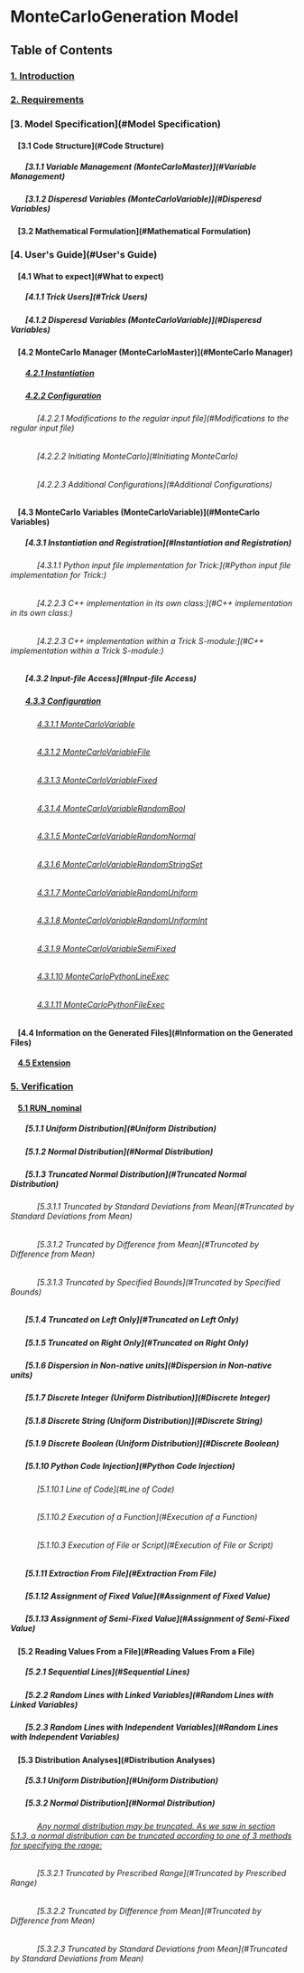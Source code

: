 # MonteCarloGeneration Model

## Table of Contents
### [1. Introduction](#Introduction)
### [2. Requirements](#Requirements)
### [3. Model Specification](#Model Specification)
#### &nbsp; &nbsp; [3.1 Code Structure](#Code Structure)
##### &nbsp; &nbsp; &nbsp; &nbsp; [3.1.1 Variable Management (MonteCarloMaster)](#Variable Management)
##### &nbsp; &nbsp; &nbsp; &nbsp; [3.1.2 Disperesd Variables (MonteCarloVariable)](#Disperesd Variables)
#### &nbsp; &nbsp; [3.2 Mathematical Formulation](#Mathematical Formulation)
### [4. User's Guide](#User's Guide)
#### &nbsp; &nbsp; [4.1 What to expect](#What to expect)
##### &nbsp; &nbsp; &nbsp; &nbsp; [4.1.1 Trick Users](#Trick Users)
##### &nbsp; &nbsp; &nbsp; &nbsp; [4.1.2 Disperesd Variables (MonteCarloVariable)](#Disperesd Variables)
#### &nbsp; &nbsp; [4.2 MonteCarlo Manager (MonteCarloMaster)](#MonteCarlo Manager)
##### &nbsp; &nbsp; &nbsp; &nbsp; [4.2.1 Instantiation](#Instantiation)
##### &nbsp; &nbsp; &nbsp; &nbsp; [4.2.2 Configuration](#Configuration)
###### &nbsp; &nbsp; &nbsp; &nbsp; &nbsp; &nbsp; [4.2.2.1 Modifications to the regular input file](#Modifications to the regular input file)
###### &nbsp; &nbsp; &nbsp; &nbsp; &nbsp; &nbsp; [4.2.2.2 Initiating MonteCarlo](#Initiating MonteCarlo)
###### &nbsp; &nbsp; &nbsp; &nbsp; &nbsp; &nbsp; [4.2.2.3 Additional Configurations](#Additional Configurations)
#### &nbsp; &nbsp; [4.3 MonteCarlo Variables (MonteCarloVariable)](#MonteCarlo Variables)
##### &nbsp; &nbsp; &nbsp; &nbsp; [4.3.1 Instantiation and Registration](#Instantiation and Registration)
###### &nbsp; &nbsp; &nbsp; &nbsp; &nbsp; &nbsp; [4.3.1.1 Python input file implementation for Trick:](#Python input file implementation for Trick:)
###### &nbsp; &nbsp; &nbsp; &nbsp; &nbsp; &nbsp; [4.2.2.3 C++ implementation in its own class:](#C++ implementation in its own class:)
###### &nbsp; &nbsp; &nbsp; &nbsp; &nbsp; &nbsp; [4.2.2.3 C++ implementation within a Trick S-module:](#C++ implementation within a Trick S-module:)
##### &nbsp; &nbsp; &nbsp; &nbsp; [4.3.2 Input-file Access](#Input-file Access)
##### &nbsp; &nbsp; &nbsp; &nbsp; [4.3.3 Configuration](#Configuration)
###### &nbsp; &nbsp; &nbsp; &nbsp; &nbsp; &nbsp; [4.3.1.1 MonteCarloVariable](#MonteCarloVariable)
###### &nbsp; &nbsp; &nbsp; &nbsp; &nbsp; &nbsp; [4.3.1.2 MonteCarloVariableFile](#MonteCarloVariableFile)
###### &nbsp; &nbsp; &nbsp; &nbsp; &nbsp; &nbsp; [4.3.1.3 MonteCarloVariableFixed](#MonteCarloVariableFixed)
###### &nbsp; &nbsp; &nbsp; &nbsp; &nbsp; &nbsp; [4.3.1.4 MonteCarloVariableRandomBool](#MonteCarloVariableRandomBool)
###### &nbsp; &nbsp; &nbsp; &nbsp; &nbsp; &nbsp; [4.3.1.5 MonteCarloVariableRandomNormal](#MonteCarloVariableRandomNormal)
###### &nbsp; &nbsp; &nbsp; &nbsp; &nbsp; &nbsp; [4.3.1.6 MonteCarloVariableRandomStringSet](#MonteCarloVariableRandomStringSet)
###### &nbsp; &nbsp; &nbsp; &nbsp; &nbsp; &nbsp; [4.3.1.7 MonteCarloVariableRandomUniform](#MonteCarloVariableRandomUniform)
###### &nbsp; &nbsp; &nbsp; &nbsp; &nbsp; &nbsp; [4.3.1.8 MonteCarloVariableRandomUniformInt](#MonteCarloVariableRandomUniformInt)
###### &nbsp; &nbsp; &nbsp; &nbsp; &nbsp; &nbsp; [4.3.1.9 MonteCarloVariableSemiFixed](#MonteCarloVariableSemiFixed)
###### &nbsp; &nbsp; &nbsp; &nbsp; &nbsp; &nbsp; [4.3.1.10 MonteCarloPythonLineExec](#MonteCarloPythonLineExec)
###### &nbsp; &nbsp; &nbsp; &nbsp; &nbsp; &nbsp; [4.3.1.11 MonteCarloPythonFileExec](#MonteCarloPythonFileExec)
#### &nbsp; &nbsp; [4.4 Information on the Generated Files](#Information on the Generated Files)
#### &nbsp; &nbsp; [4.5 Extension](#Extension)
### [5. Verification](#Verification)
#### &nbsp; &nbsp; [5.1 RUN_nominal](#RUN_nominal)
##### &nbsp; &nbsp; &nbsp; &nbsp; [5.1.1 Uniform Distribution](#Uniform Distribution)
##### &nbsp; &nbsp; &nbsp; &nbsp; [5.1.2 Normal Distribution](#Normal Distribution)
##### &nbsp; &nbsp; &nbsp; &nbsp; [5.1.3 Truncated Normal Distribution](#Truncated Normal Distribution)
###### &nbsp; &nbsp; &nbsp; &nbsp; &nbsp; &nbsp; [5.3.1.1 Truncated by Standard Deviations from Mean](#Truncated by Standard Deviations from Mean)
###### &nbsp; &nbsp; &nbsp; &nbsp; &nbsp; &nbsp; [5.3.1.2 Truncated by Difference from Mean](#Truncated by Difference from Mean)
###### &nbsp; &nbsp; &nbsp; &nbsp; &nbsp; &nbsp; [5.3.1.3 Truncated by Specified Bounds](#Truncated by Specified Bounds)
##### &nbsp; &nbsp; &nbsp; &nbsp; [5.1.4 Truncated on Left Only](#Truncated on Left Only)
##### &nbsp; &nbsp; &nbsp; &nbsp; [5.1.5 Truncated on Right Only](#Truncated on Right Only)
##### &nbsp; &nbsp; &nbsp; &nbsp; [5.1.6 Dispersion in Non-native units](#Dispersion in Non-native units)
##### &nbsp; &nbsp; &nbsp; &nbsp; [5.1.7 Discrete Integer (Uniform Distribution)](#Discrete Integer)
##### &nbsp; &nbsp; &nbsp; &nbsp; [5.1.8 Discrete String (Uniform Distribution)](#Discrete String)
##### &nbsp; &nbsp; &nbsp; &nbsp; [5.1.9 Discrete Boolean (Uniform Distribution)](#Discrete Boolean)
##### &nbsp; &nbsp; &nbsp; &nbsp; [5.1.10 Python Code Injection](#Python Code Injection)
###### &nbsp; &nbsp; &nbsp; &nbsp; &nbsp; &nbsp; [5.1.10.1 Line of Code](#Line of Code)
###### &nbsp; &nbsp; &nbsp; &nbsp; &nbsp; &nbsp; [5.1.10.2 Execution of a Function](#Execution of a Function)
###### &nbsp; &nbsp; &nbsp; &nbsp; &nbsp; &nbsp; [5.1.10.3 Execution of File or Script](#Execution of File or Script)
##### &nbsp; &nbsp; &nbsp; &nbsp; [5.1.11 Extraction From File](#Extraction From File)
##### &nbsp; &nbsp; &nbsp; &nbsp; [5.1.12 Assignment of Fixed Value](#Assignment of Fixed Value)
##### &nbsp; &nbsp; &nbsp; &nbsp; [5.1.13 Assignment of Semi-Fixed Value](#Assignment of Semi-Fixed Value)
#### &nbsp; &nbsp; [5.2 Reading Values From a File](#Reading Values From a File)
##### &nbsp; &nbsp; &nbsp; &nbsp; [5.2.1 Sequential Lines](#Sequential Lines)
##### &nbsp; &nbsp; &nbsp; &nbsp; [5.2.2 Random Lines with Linked Variables](#Random Lines with Linked Variables)
##### &nbsp; &nbsp; &nbsp; &nbsp; [5.2.3 Random Lines with Independent Variables](#Random Lines with Independent Variables)
#### &nbsp; &nbsp; [5.3 Distribution Analyses](#Distribution Analyses)
##### &nbsp; &nbsp; &nbsp; &nbsp; [5.3.1 Uniform Distribution](#Uniform Distribution)
##### &nbsp; &nbsp; &nbsp; &nbsp; [5.3.2 Normal Distribution](#Normal Distribution)
###### &nbsp; &nbsp; &nbsp; &nbsp; &nbsp; &nbsp; [Any normal distribution may be truncated. As we saw in section 5.1.3, a normal distribution can be truncated according to one of 3 methods for specifying the range:](#truncation)
###### &nbsp; &nbsp; &nbsp; &nbsp; &nbsp; &nbsp; [5.3.2.1 Truncated by Prescribed Range](#Truncated by Prescribed Range)
###### &nbsp; &nbsp; &nbsp; &nbsp; &nbsp; &nbsp; [5.3.2.2 Truncated by Difference from Mean](#Truncated by Difference from Mean)
###### &nbsp; &nbsp; &nbsp; &nbsp; &nbsp; &nbsp; [5.3.2.3 Truncated by Standard Deviations from Mean](#Truncated by Standard Deviations from Mean)
